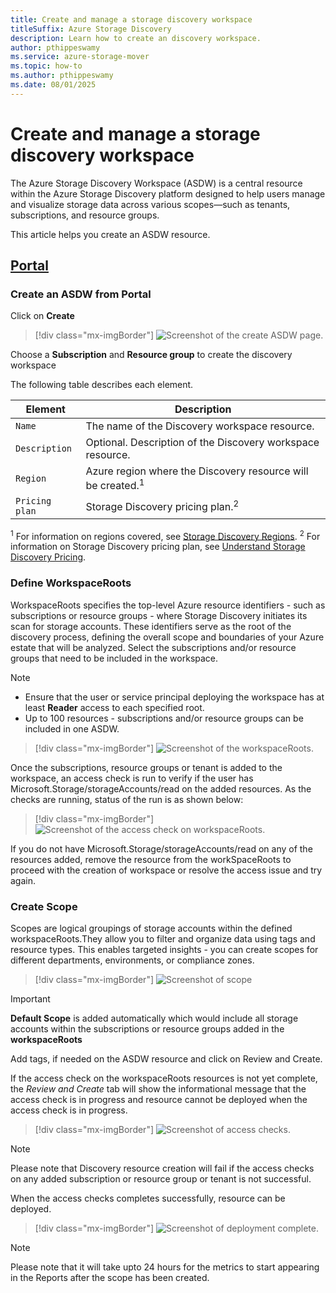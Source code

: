 ```yaml
---
title: Create and manage a storage discovery workspace
titleSuffix: Azure Storage Discovery
description: Learn how to create an discovery workspace.
author: pthippeswamy
ms.service: azure-storage-mover
ms.topic: how-to
ms.author: pthippeswamy
ms.date: 08/01/2025
---
```


# Create and manage a storage discovery workspace

The Azure Storage Discovery Workspace (ASDW) is a central resource within the Azure Storage Discovery platform designed to help users manage and visualize storage data across various scopes—such as tenants, subscriptions, and resource groups.

This article helps you create an ASDW resource.

## [Portal](#tab/azure-portal)

### Create an ASDW from Portal

Click on **Create**

> [!div class="mx-imgBorder"]
> ![Screenshot of the create ASDW page.](media/create/create1.png)

Choose a **Subscription** and **Resource group** to create the discovery workspace

The following table describes each element.

| Element | Description |
|---|--|
| `Name` | The name of the Discovery workspace resource. |
| `Description` | Optional. Description of the Discovery workspace resource. |
| `Region` | Azure region where the Discovery resource will be created.<sup>1</sup>|
| `Pricing plan` | Storage Discovery pricing plan.<sup>2</sup>|

<sup>1</sup> For information on regions covered, see [Storage Discovery Regions](regionalCoverage.md).
<sup>2</sup> For information on Storage Discovery pricing plan, see [Understand Storage Discovery Pricing](pricing.md).

### Define WorkspaceRoots 
WorkspaceRoots specifies the top-level Azure resource identifiers - such as subscriptions or resource groups - where Storage Discovery initiates its scan for storage accounts. These identifiers serve as the root of the discovery process, defining the overall scope and boundaries of your Azure estate that will be analyzed. Select the subscriptions and/or resource groups that need to be included in the workspace.

> [!NOTE]
> - Ensure that the user or service principal deploying the workspace has at least **Reader** access to each specified root.
> - Up to 100 resources - subscriptions and/or resource groups can be included in one ASDW.

> [!div class="mx-imgBorder"]
> ![Screenshot of the workspaceRoots.](media/create/workspaceRoots.png)

Once the subscriptions, resource groups or tenant is added to the workspace, an access check is run to verify if the user has Microsoft.Storage/storageAccounts/read on the added resources. As the checks are running, status of the run is as shown below:

> [!div class="mx-imgBorder"]
> ![Screenshot of the access check on workspaceRoots.](media/create/create_access.png)

If you do not have Microsoft.Storage/storageAccounts/read on any of the resources added, remove the resource from the workSpaceRoots to proceed with the creation of workspace or resolve the access issue and try again.

### Create Scope
Scopes are logical groupings of storage accounts within the defined workspaceRoots.They allow you to filter and organize data using tags and resource types. This enables targeted insights - you can create scopes for different departments, environments, or compliance zones.

> [!div class="mx-imgBorder"]
> ![Screenshot of scope](media/create/scope.png)

> [!IMPORTANT]
> **Default Scope** is added automatically which would include all storage accounts within the subscriptions or resource groups added in the **workspaceRoots**

Add tags, if needed on the ASDW resource and click on Review and Create.

If the access check on the workspaceRoots resources is not yet complete, the *Review and Create* tab will show the informational message that the access check is in progress and resource cannot be deployed when the access check is in progress.

> [!div class="mx-imgBorder"]
> ![Screenshot of access checks.](media/create/reviewAndCreate.png)

> [!NOTE]
> Please note that Discovery resource creation will fail if the access checks on any added subscription or resource group or tenant is not successful.

When the access checks completes successfully, resource can be deployed.

> [!div class="mx-imgBorder"]
> ![Screenshot of deployment complete.](media/create/deploy.png)

> [!NOTE]
> Please note that it will take upto 24 hours for the metrics to start appearing in the Reports after the scope has been created.
